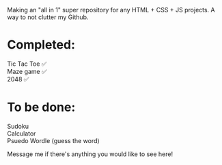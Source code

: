 Making an "all in 1" super repository for any HTML + CSS + JS projects. A way to not clutter my Github.

# Completed:    
Tic Tac Toe ✅    
Maze game ✅    
2048 ✅    

# To be done:
Sudoku    
Calculator    
Psuedo Wordle (guess the word)     
 

Message me if there's anything you would like to see here!

